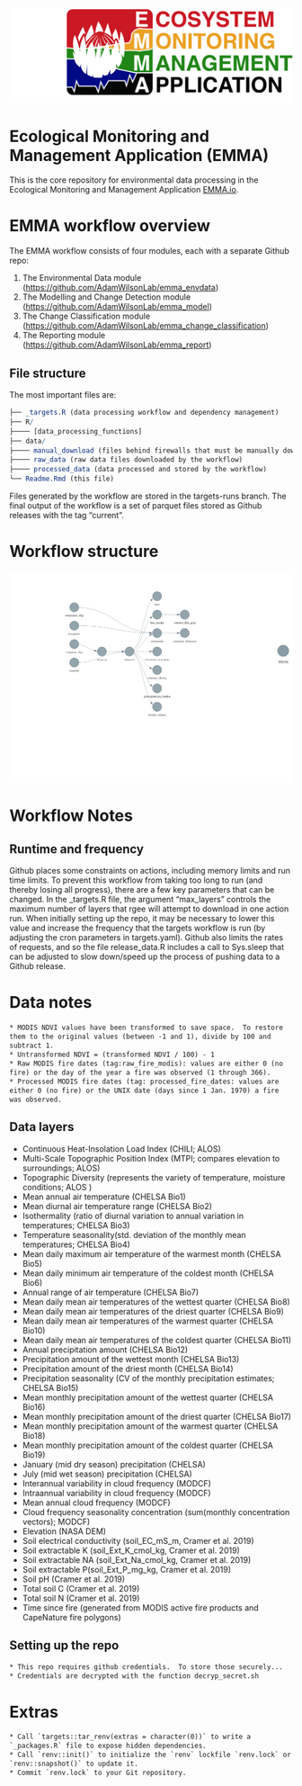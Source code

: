 
![EMMA](img/EMMA%20Logo_RE_3.jpg)

# Ecological Monitoring and Management Application (EMMA)

This is the core repository for environmental data processing in the
Ecological Monitoring and Management Application [EMMA.io](EMMA.io).


# EMMA workflow overview

The EMMA workflow consists of four modules, each with a separate Github repo:
1) The Environmental Data module (https://github.com/AdamWilsonLab/emma_envdata)
2) The Modelling and Change Detection module (https://github.com/AdamWilsonLab/emma_model)
3) The Change Classification module (https://github.com/AdamWilsonLab/emma_change_classification)
4) The Reporting module (https://github.com/AdamWilsonLab/emma_report)


## File structure

The most important files are:

``` r
├── _targets.R (data processing workflow and dependency management)
├── R/
├──── [data_processing_functions]
├── data/
├──── manual_download (files behind firewalls that must be manually downloaded)
├──── raw_data (raw data files downloaded by the workflow)
├──── processed_data (data processed and stored by the workflow)
└── Readme.Rmd (this file)
```

Files generated by the workflow are stored in the targets-runs branch.
The final output of the workflow is a set of parquet files stored as
Github releases with the tag “current”.

# Workflow structure

![](README_files/figure-gfm/unnamed-chunk-3-1.png)<!-- -->

# Workflow Notes

## Runtime and frequency

Github places some constraints on actions, including memory limits and
run time limits. To prevent this workflow from taking too long to run
(and thereby losing all progress), there are a few key parameters that
can be changed. In the \_targets.R file, the argument “max_layers”
controls the maximum number of layers that rgee will attempt to download
in one action run. When initially setting up the repo, it may be
necessary to lower this value and increase the frequency that the
targets workflow is run (by adjusting the cron parameters in
targets.yaml). Github also limits the rates of requests, and so the file
release_data.R includes a call to Sys.sleep that can be adjusted to slow
down/speed up the process of pushing data to a Github release.

# Data notes

    * MODIS NDVI values have been transformed to save space.  To restore them to the original values (between -1 and 1), divide by 100 and subtract 1.
    * Untransformed NDVI = (transformed NDVI / 100) - 1
    * Raw MODIS fire dates (tag:raw_fire_modis): values are either 0 (no fire) or the day of the year a fire was observed (1 through 366).
    * Processed MODIS fire dates (tag: processed_fire_dates: values are either 0 (no fire) or the UNIX date (days since 1 Jan. 1970) a fire was observed.

## Data layers

-   Continuous Heat-Insolation Load Index (CHILI; ALOS)
-   Multi-Scale Topographic Position Index (MTPI; compares elevation to
    surroundings; ALOS)
-   Topographic Diversity (represents the variety of temperature,
    moisture conditions; ALOS )
-   Mean annual air temperature (CHELSA Bio1)
-   Mean diurnal air temperature range (CHELSA Bio2)
-   Isothermality (ratio of diurnal variation to annual variation in
    temperatures; CHELSA Bio3)
-   Temperature seasonality(std. deviation of the monthly mean
    temperatures; CHELSA Bio4)
-   Mean daily maximum air temperature of the warmest month (CHELSA
    Bio5)
-   Mean daily minimum air temperature of the coldest month (CHELSA
    Bio6)
-   Annual range of air temperature (CHELSA Bio7)
-   Mean daily mean air temperatures of the wettest quarter (CHELSA
    Bio8)
-   Mean daily mean air temperatures of the driest quarter (CHELSA Bio9)
-   Mean daily mean air temperatures of the warmest quarter (CHELSA
    Bio10)
-   Mean daily mean air temperatures of the coldest quarter (CHELSA
    Bio11)
-   Annual precipitation amount (CHELSA Bio12)
-   Precipitation amount of the wettest month (CHELSA Bio13)
-   Precipitation amount of the driest month (CHELSA Bio14)
-   Precipitation seasonality (CV of the monthly precipitation
    estimates; CHELSA Bio15)
-   Mean monthly precipitation amount of the wettest quarter (CHELSA
    Bio16)
-   Mean monthly precipitation amount of the driest quarter (CHELSA
    Bio17)
-   Mean monthly precipitation amount of the warmest quarter (CHELSA
    Bio18)
-   Mean monthly precipitation amount of the coldest quarter (CHELSA
    Bio19)
-   January (mid dry season) precipitation (CHELSA)
-   July (mid wet season) precipitation (CHELSA)
-   Interannual variability in cloud frequency (MODCF)
-   Intraannual variability in cloud frequency (MODCF)
-   Mean annual cloud frequency (MODCF)
-   Cloud frequency seasonality concentration (sum(monthly concentration
    vectors); MODCF)
-   Elevation (NASA DEM)
-   Soil electrical conductivity (soil_EC_mS_m, Cramer et al. 2019)
-   Soil extractable K (soil_Ext_K\_cmol_kg, Cramer et al. 2019)
-   Soil extractable NA (soil_Ext_Na_cmol_kg, Cramer et al. 2019)  
-   Soil extractable P(soil_Ext_P\_mg_kg, Cramer et al. 2019)
-   Soil pH (Cramer et al. 2019)
-   Total soil C (Cramer et al. 2019)
-   Total soil N (Cramer et al. 2019)
-   Time since fire (generated from MODIS active fire products and
    CapeNature fire polygons)

## Setting up the repo

    * This repo requires github credentials.  To store those securely...
    * Credentials are decrypted with the function decryp_secret.sh

# Extras

    * Call `targets::tar_renv(extras = character(0))` to write a `_packages.R` file to expose hidden dependencies.
    * Call `renv::init()` to initialize the `renv` lockfile `renv.lock` or `renv::snapshot()` to update it.
    * Commit `renv.lock` to your Git repository.
